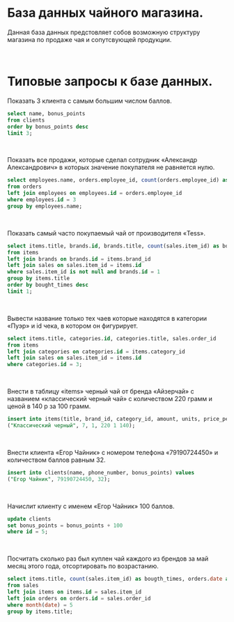 # База данных чайного магазина.
Данная база данных предстовляет собов возможную структуру магазина по продаже чая и сопутсвующей продукции.

<br>

# Типовые запросы к базе данных.

Показать 3 клиента с самым большим числом баллов.

```sql
select name, bonus_points
from clients
order by bonus_points desc
limit 3;
```

<br>

Показать все продажи, которые сделал сотрудник «Александр Александрович» в которых значение покупателя не равняется нулю.

```sql
select employees.name, orders.employee_id, count(orders.employee_id) as amount_of_sales
from orders
left join employees on employees.id = orders.employee_id
where employees.id = 3
group by employees.name;
```

<br>

Показать самый часто покупаемый чай от производителя «Tess».

```sql
select items.title, brands.id, brands.title, count(sales.item_id) as bought_times
from items
left join brands on brands.id = items.brand_id
left join sales on sales.item_id = items.id
where sales.item_id is not null and brands.id = 1
group by items.title
order by bought_times desc
limit 1;
```

<br>

Вывести название только тех чаев которые находятся в категории «Пуэр» и id чека, в котором он фигурирует.

```sql
select items.title, categories.id, categories.title, sales.order_id
from items
left join categories on categories.id = items.category_id
left join sales on sales.item_id = items.id
where categories.id = 3;
```

<br>

Внести в таблицу «items» черный чай от бренда «Айзерчай» с названием «классический черный чай» с количеством 220 грамм и ценой в 140 р за 100 грамм.

```sql
insert into items(title, brand_id, category_id, amount, units, price_per_unit) values
("Классический черный", 7, 1, 220 1 140);
```

<br>

Внести клиента «Егор Чайник» с номером телефона «79190724450» и количеством баллов равным 32.

```sql
insert into clients(name, phone_number, bonus_points) values
("Егор Чайник", 79190724450, 32);
```

<br>

Начислит клиенту с именем «Егор Чайник» 100 баллов.

```sql
update clients
set bonus_points = bonus_points + 100
where id = 5;
```

<br>

Посчитать сколько раз был куплен чай каждого из брендов за май месяц этого года, отсортировать по возрастанию.

```sql
select items.title, count(sales.item_id) as bougth_times, orders.date as date
from sales
left join items on items.id = sales.item_id
left join orders on orders.id = sales.order_id
where month(date) = 5
group by items.title;
```